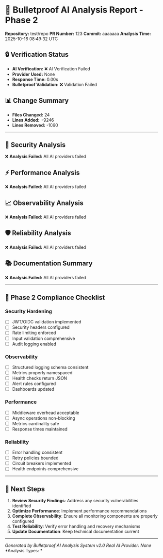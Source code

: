 # 🤖 Bulletproof AI Analysis Report - Phase 2

**Repository:** test/repo
**PR Number:** 123
**Commit:** aaaaaaa
**Analysis Time:** 2025-10-16 08:49:32 UTC

## 🔒 Verification Status
- **AI Verification:** ❌ AI Verification Failed
- **Provider Used:** None
- **Response Time:** 0.00s
- **Bulletproof Validation:** ❌ Validation Failed

## 📊 Change Summary
- **Files Changed:** 24
- **Lines Added:** +9246
- **Lines Removed:** -1060

---

## 🔐 Security Analysis
❌ **Analysis Failed:** All AI providers failed

## ⚡ Performance Analysis
❌ **Analysis Failed:** All AI providers failed

## 📈 Observability Analysis
❌ **Analysis Failed:** All AI providers failed

## 🛡️️ Reliability Analysis
❌ **Analysis Failed:** All AI providers failed

## 📚 Documentation Summary
❌ **Analysis Failed:** All AI providers failed

---

## 🎯 Phase 2 Compliance Checklist

### Security Hardening
- [ ] JWT/OIDC validation implemented
- [ ] Security headers configured
- [ ] Rate limiting enforced
- [ ] Input validation comprehensive
- [ ] Audit logging enabled

### Observability
- [ ] Structured logging schema consistent
- [ ] Metrics properly namespaced
- [ ] Health checks return JSON
- [ ] Alert rules configured
- [ ] Dashboards updated

### Performance
- [ ] Middleware overhead acceptable
- [ ] Async operations non-blocking
- [ ] Metrics cardinality safe
- [ ] Response times maintained

### Reliability
- [ ] Error handling consistent
- [ ] Retry policies bounded
- [ ] Circuit breakers implemented
- [ ] Health endpoints comprehensive

---

## 🚀 Next Steps

1. **Review Security Findings**: Address any security vulnerabilities identified
2. **Optimize Performance**: Implement performance recommendations
3. **Complete Observability**: Ensure all monitoring components are properly configured
4. **Test Reliability**: Verify error handling and recovery mechanisms
5. **Update Documentation**: Keep technical documentation current

---

*Generated by Bulletproof AI Analysis System v2.0*
*Real AI Provider: None*
*Analysis Types: *
